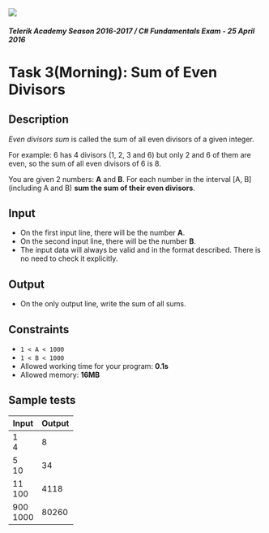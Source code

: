 <img src="https://raw.githubusercontent.com/TelerikAcademy/Common/master/logos/telerik-header-logo.png" />

#### _Telerik Academy Season 2016-2017 / C# Fundamentals Exam - 25 April 2016_

# Task 3(Morning): Sum of Even Divisors

## Description

*Even divisors sum* is called the sum of all even divisors of a given integer.

For example: 6 has 4 divisors (1, 2, 3 and 6) but only 2 and 6 of them are even, so the sum of all even divisors of 6 is 8.

You are given 2 numbers: **A** and **B**. For each number in the interval [A, B] (including A and B) **sum the sum of their even divisors**.

## Input

- On the first input line, there will be the number **A**.
- On the second input line, there will be the number **B**.
- The input data will always be valid and in the format described. There is no need to check it explicitly.

## Output

- On the only output line, write the sum of all sums.

## Constraints

- `1 < A < 1000`
- `1 < B < 1000`
- Allowed working time for your program: **0.1s**
- Allowed memory: **16MB**

## Sample tests

| Input        | Output |
|--------------|--------|
| 1<br/>4      | 8      |
| 5<br/>10     | 34     |
| 11<br/>100   | 4118   |
| 900<br/>1000 | 80260  |
